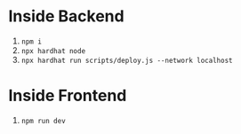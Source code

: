 # Inside Backend
1. `npm i`
2. `npx hardhat node`
3. `npx hardhat run scripts/deploy.js --network localhost`

# Inside Frontend
1. `npm run dev`